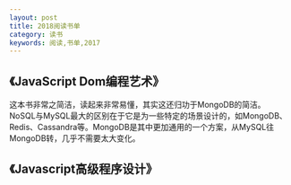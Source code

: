 ```yaml
---
layout: post
title: 2018阅读书单
category: 读书
keywords: 阅读,书单,2017
---
```



## 《JavaScript Dom编程艺术》


这本书非常之简洁，读起来非常易懂，其实这还归功于MongoDB的简洁。NoSQL与MySQL最大的区别在于它是为一些特定的场景设计的，如MongoDB、Redis、Cassandra等。MongoDB是其中更加通用的一个方案，从MySQL往MongoDB转，几乎不需要太大变化。

## 《Javascript高级程序设计》


